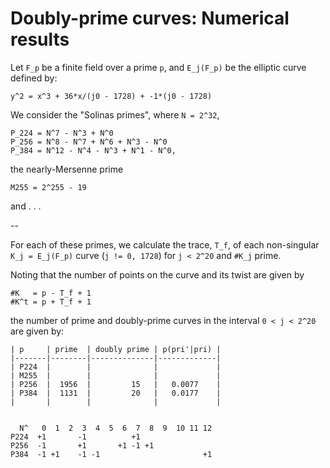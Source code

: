 # Doubly-prime curves: Numerical results

Let `F_p` be a finite field over a prime `p`, and
`E_j(F_p)` be the elliptic curve defined by:

    y^2 = x^3 + 36*x/(j0 - 1728) + -1*(j0 - 1728)

We consider the "Solinas primes", where `N = 2^32`,

    P_224 = N^7 - N^3 + N^0
    P_256 = N^8 - N^7 + N^6 + N^3 - N^0
    P_384 = N^12 - N^4 - N^3 + N^1 - N^0,

the nearly-Mersenne prime

    M255 = 2^255 - 19

and . . . 

--

For each of these primes, we calculate the trace, `T_f`,
of each non-singular `K_j = E_j(F_p)` curve
(`j != 0, 1728`) for `j < 2^20` and `#K_j`
prime.

Noting that the number of points on the curve and 
its twist are given by

    #K   = p - T_f + 1
    #K^t = p + T_f + 1

the number of prime and doubly-prime curves in the
interval `0 < j < 2^20` are given by:

    | p     | prime  | doubly prime | p(pri'|pri) | 
    |-------|--------|--------------|-------------|
    | P224  |        |              |             |
    | M255  |        |              |             |
    | P256  |  1956  |         15   |   0.0077    |
    | P384  |  1131  |         20   |   0.0177    |
    |       |        |              |             |


      N^   0  1  2  3  4  5  6  7  8  9  10 11 12
    P224  +1       -1          +1
    P256  -1       +1       +1 -1 +1
    P384  -1 +1    -1 -1                       +1
